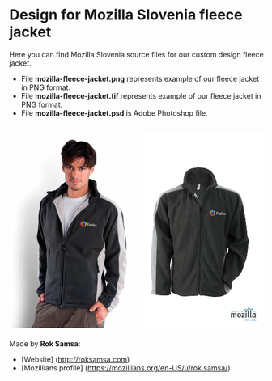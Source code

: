 # Design for Mozilla Slovenia fleece jacket

Here you can find Mozilla Slovenia source files for our custom design fleece jacket.
* File **mozilla-fleece-jacket.png** represents example of our fleece jacket in PNG format.
* File **mozilla-fleece-jacket.tif** represents example of our fleece jacket in PNG format.
* File **mozilla-fleece-jacket.psd** is Adobe Photoshop file.

![Fleece jacket](https://raw.githubusercontent.com/mozillaslovenija/Design/master/Mozilla%20Slovenia%20fleece%20jacket/mozilla-fleece-jacket.png)
---

Made by **Rok Samsa**:
-  [Website] (http://roksamsa.com)
-  [Mozillians profile] (https://mozillians.org/en-US/u/rok.samsa/)

